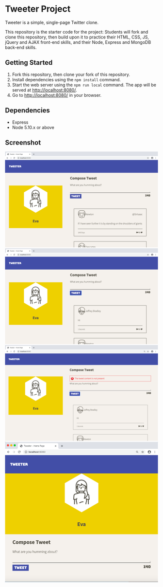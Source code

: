 # Tweeter Project

Tweeter is a simple, single-page Twitter clone.

This repository is the starter code for the project: Students will fork and clone this repository, then build upon it to practice their HTML, CSS, JS, jQuery and AJAX front-end skills, and their Node, Express and MongoDB back-end skills.

## Getting Started

1. Fork this repository, then clone your fork of this repository.
2. Install dependencies using the `npm install` command.
3. Start the web server using the `npm run local` command. The app will be served at <http://localhost:8080/>.
4. Go to <http://localhost:8080/> in your browser.

## Dependencies

- Express
- Node 5.10.x or above

## Screenshot
!["Screenshot of Tweeter page"](https://github.com/evaEZ/tweeter/blob/master/doc/Tweeter.png)
!["Screenshot of New Tweet Created page"](https://github.com/evaEZ/tweeter/blob/master/doc/Created%20new%20Tweet.png)
!["Screenshot of Tweeter page with error message"](https://github.com/evaEZ/tweeter/blob/master/doc/Error%20message.png)
!["Screenshot of Tweeter page - Responsive Design"](https://github.com/evaEZ/tweeter/blob/master/doc/Reponsive%20Design.png)
